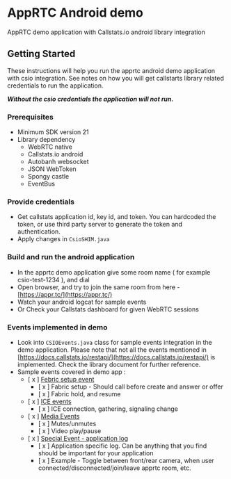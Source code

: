 # AppRTC Android demo 

AppRTC demo application with Callstats.io android library integration

## Getting Started

These instructions will help you run the apprtc android demo application with csio integration. See notes on how you will get
callstarts library related credentials to run the application. 

***Without the csio credentials the application will not run.***

### Prerequisites

- Minimum SDK version 21
- Library dependency 
    - WebRTC native 
    - Callstats.io android 
    - Autobanh websocket
    - JSON WebToken
    - Spongy castle
    - EventBus
 
### Provide credentials

- Get callstats application id, key id, and token. You can hardcoded the token, or use third party server to generate the token and authentication. 
- Apply changes in ```CsioSHIM.java```

### Build and run the android application 

- In the apprtc demo application give some room name ( for example csio-test-1234 ), and dial
- Open browser, and try to join the same room from here - [https://appr.tc/](https://appr.tc/)
- Watch your android logcat for sample events
- Or Check your Callstats dashboard for given WebRTC sessions


### Events implemented in demo
- Look into ```CSIOEvents.java``` class for sample events integration in the demo application. Please note that not all the events mentioned in [https://docs.callstats.io/restapi/](https://docs.callstats.io/restapi/) is implemented. Check the library document for further reference.
- Sample events covered in demo app :
    - [ x ] [Febric setup event ](https://docs.callstats.io/restapi/#tag/Fabric-Events)
        - [ x ] Fabric setup - Should call before create and answer or offer
        - [ x ] Fabric hold, and resume
    - [ x ] [ICE events ](https://docs.callstats.io/restapi/#tag/ICE-Events)
        - [ x ] ICE connection, gathering, signaling change
    - [ x ] [Media Events](https://docs.callstats.io/restapi/#tag/Media-Events)
        - [ x ] Mutes/unmutes
        - [ x ] Video play/pause
    - [ x ] [Special Event - application log ](https://docs.callstats.io/restapi/#tag/special-events)
        - [ x ] Application specific log. Can be anything that you find should be important for your application
        - [ x ] Example - Toggle between front/rear camera, when user connected/disconnected/join/leave apprtc room, etc.
    
 